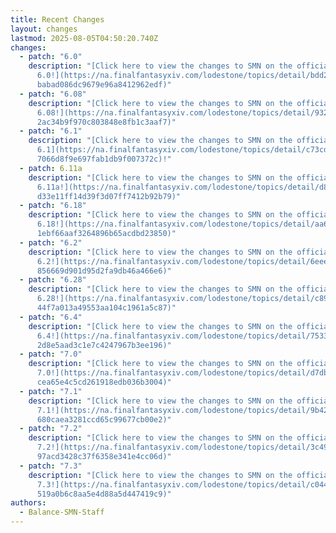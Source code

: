 ```yaml
---
title: Recent Changes
layout: changes
lastmod: 2025-08-05T04:50:20.740Z
changes:
  - patch: "6.0"
    description: "[Click here to view the changes to SMN on the official site for
      6.0!](https://na.finalfantasyxiv.com/lodestone/topics/detail/bdd208b52dda\
      babad086dc9679e96a8412962edf)"
  - patch: "6.08"
    description: "[Click here to view the changes to SMN on the official site for
      6.08!](https://na.finalfantasyxiv.com/lodestone/topics/detail/9325d2a5dae\
      2ac34b9f970c803848e8fb1c3aaf7)"
  - patch: "6.1"
    description: "[Click here to view the changes to SMN on the official site for
      6.1](https://na.finalfantasyxiv.com/lodestone/topics/detail/c73cd28401358\
      7066d8f9e697fab1db9f007372c)!"
  - patch: 6.11a
    description: "[Click here to view the changes to SMN on the official site for
      6.11a!](https://na.finalfantasyxiv.com/lodestone/topics/detail/d88afafea8\
      d33e11ff14d39f3d07ff7412b92b79)"
  - patch: "6.18"
    description: "[Click here to view the changes to SMN on the official site for
      6.18!](https://na.finalfantasyxiv.com/lodestone/topics/detail/aa641701b18\
      1ebf66aaf3264896b65acdbd23850)"
  - patch: "6.2"
    description: "[Click here to view the changes to SMN on the official site for
      6.2!](https://na.finalfantasyxiv.com/lodestone/topics/detail/6eee1ca8a733\
      856669d901d95d2fa9db46a466e6)"
  - patch: "6.28"
    description: "[Click here to view the changes to SMN on the official site for
      6.28!](https://na.finalfantasyxiv.com/lodestone/topics/detail/c8900c4aae5\
      44f7a013a49553aa104c1961a5c87)"
  - patch: "6.4"
    description: "[Click here to view the changes to SMN on the official site for
      6.4!](https://na.finalfantasyxiv.com/lodestone/topics/detail/7533e7a9b6b7\
      2d8e5aad3c1e7c4247967b3ee196)"
  - patch: "7.0"
    description: "[Click here to view the changes to SMN on the official site for
      7.0!](https://na.finalfantasyxiv.com/lodestone/topics/detail/d7db61f938f9\
      cea65e4c5cd261918edb036b3004)"
  - patch: "7.1"
    description: "[Click here to view the changes to SMN on the official site for
      7.1!](https://na.finalfantasyxiv.com/lodestone/topics/detail/9b42b2425f3a\
      680caea3281ccd65c99677cb00e2)"
  - patch: "7.2"
    description: "[Click here to view the changes to SMN on the official site for
      7.2!](https://na.finalfantasyxiv.com/lodestone/topics/detail/3c4910f373e4\
      97acd3428c37f6358e341e4cc06d)"
  - patch: "7.3"
    description: "[Click here to view the changes to SMN on the official site for
      7.3!](https://na.finalfantasyxiv.com/lodestone/topics/detail/c04405c6cbe8\
      519a0b6c8aa5e4d88a5d447419c9)"
authors:
  - Balance-SMN-Staff
---
```

